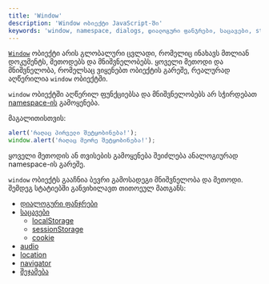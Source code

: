 ```yaml
---
title: 'Window'
description: 'Window ობიექტი JavaScript-ში'
keywords: 'window, namespace, dialogs, დიალოგური ფანჯრები, საცავები, storages, localStorage, sessionStorage, cookie, location, audio, navigator, commonly used functions in window, ხშირად გამოყენებული ფუნქციები window ობიექტი'
---
```


[`Window`](https://developer.mozilla.org/en-US/docs/Web/API/Window) ობიექტი არის გლობალური ცვლადი, რომელიც ინახავს მთლიან დოკუმენტს, მეთოდებს და მნიშვნელობებს. ყოველი მეთოდი და მნიშვნელობა, რომელსაც ვიყენებთ ობიექტის გარეშე, რეალურად აღწერილია `window` ობიექტში.

`window` ობიექტში აღწერილ ფუნქციებსა და მნიშვნელობებს არ სჭირდებათ [namespace-ის](./doc/guides/javascript/object-basics#Dot_notation) გამოყენება.

მაგალითისთვის:

```js
alert('რაღაც პირველი შეტყობინება!');
window.alert('რაღაც მეორე შეტყობინება!');
```

ყოველი მეთოდის ან თვისების გამოყენება შეიძლება ანალოგიურად namespace-ის გარეშე.

`window` ობიექტს გააჩნია ბევრი გამოსადეგი მნიშვნელობა და მეთოდი. შემდეგ სტატიებში განვიხილავთ თითოეულ მათგანს:

- [დიალოგური ფანჯრები](./doc/guides/javascript/window/dialogs)
- [საცავები](./doc/guides/javascript/window/storages)
  - [localStorage](./doc/guides/javascript/window/storages/local)
  - [sessionStorage](./doc/guides/javascript/window/storages/session)
  - [cookie](./doc/guides/javascript/window/storages/cookie)
- [audio](./doc/guides/javascript/window/audio)
- [location](./doc/guides/javascript/window/location)
- [navigator](./doc/guides/javascript/window/navigator)
- [შეჯამება](./doc/guides/javascript/window/summary)
